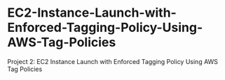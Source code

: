 # EC2-Instance-Launch-with-Enforced-Tagging-Policy-Using-AWS-Tag-Policies
Project 2: EC2 Instance Launch with Enforced Tagging Policy Using AWS Tag Policies
